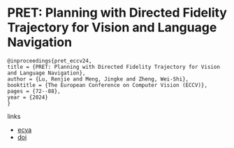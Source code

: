 # PRET: Planning with Directed Fidelity Trajectory for Vision and Language Navigation

```
@inproceedings{pret_eccv24,
title = {PRET: Planning with Directed Fidelity Trajectory for Vision and Language Navigation},
author = {Lu, Renjie and Meng, Jingke and Zheng, Wei-Shi},
booktitle = {The European Conference on Computer Vision (ECCV)},
pages = {72--88},
year = {2024}
}
```

links
- [ecva](https://www.ecva.net/papers/eccv_2024/papers_ECCV/html/8287_ECCV_2024_paper.php)
- [doi](https://link.springer.com/chapter/10.1007/978-3-031-72848-8_5)
